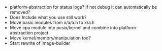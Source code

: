 - platform-abstraction for status logs? If not debug it can automatically be removed?
- Does Include what you use still work?
- Move basic modules from x/a/a.h to x/a.h
- Move cpu module into posix/kernel and combine into platform-abstraction project
- Move kernel/memory/manipulation too?
- Start rewrite of image-builder
